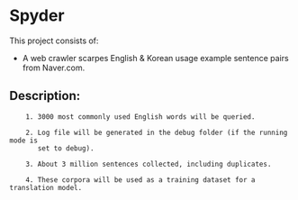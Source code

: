 # Spyder

This project consists of:
* A web crawler scarpes English & Korean usage example sentence pairs from Naver.com.

## Description:

```
    1. 3000 most commonly used English words will be queried.
```

```
    2. Log file will be generated in the debug folder (if the running mode is
       set to debug).
```

```
    3. About 3 million sentences collected, including duplicates.
```

```
    4. These corpora will be used as a training dataset for a translation model.
```